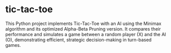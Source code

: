 # tic-tac-toe
This Python project implements Tic-Tac-Toe with an AI using the Minimax algorithm and its optimized Alpha-Beta Pruning version. It compares their performance and simulates a game between a random player (X) and the AI (O), demonstrating efficient, strategic decision-making in turn-based games.
